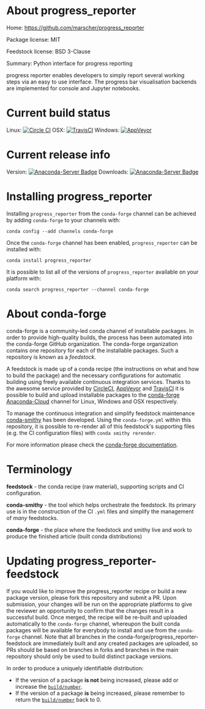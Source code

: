 About progress_reporter
=======================

Home: https://github.com/marscher/progress_reporter

Package license: MIT

Feedstock license: BSD 3-Clause

Summary: Python interface for progress reporting

progress reporter enables developers to simply report several working steps
via an easy to use interface. The progress bar visualisation backends are
implemented for console and Jupyter notebooks.


Current build status
====================

Linux: [![Circle CI](https://circleci.com/gh/conda-forge/progress_reporter-feedstock.svg?style=shield)](https://circleci.com/gh/conda-forge/progress_reporter-feedstock)
OSX: [![TravisCI](https://travis-ci.org/conda-forge/progress_reporter-feedstock.svg?branch=master)](https://travis-ci.org/conda-forge/progress_reporter-feedstock)
Windows: [![AppVeyor](https://ci.appveyor.com/api/projects/status/github/conda-forge/progress_reporter-feedstock?svg=True)](https://ci.appveyor.com/project/conda-forge/progress-reporter-feedstock/branch/master)

Current release info
====================
Version: [![Anaconda-Server Badge](https://anaconda.org/conda-forge/progress_reporter/badges/version.svg)](https://anaconda.org/conda-forge/progress_reporter)
Downloads: [![Anaconda-Server Badge](https://anaconda.org/conda-forge/progress_reporter/badges/downloads.svg)](https://anaconda.org/conda-forge/progress_reporter)

Installing progress_reporter
============================

Installing `progress_reporter` from the `conda-forge` channel can be achieved by adding `conda-forge` to your channels with:

```
conda config --add channels conda-forge
```

Once the `conda-forge` channel has been enabled, `progress_reporter` can be installed with:

```
conda install progress_reporter
```

It is possible to list all of the versions of `progress_reporter` available on your platform with:

```
conda search progress_reporter --channel conda-forge
```


About conda-forge
=================

conda-forge is a community-led conda channel of installable packages.
In order to provide high-quality builds, the process has been automated into the
conda-forge GitHub organization. The conda-forge organization contains one repository
for each of the installable packages. Such a repository is known as a *feedstock*.

A feedstock is made up of a conda recipe (the instructions on what and how to build
the package) and the necessary configurations for automatic building using freely
available continuous integration services. Thanks to the awesome service provided by
[CircleCI](https://circleci.com/), [AppVeyor](http://www.appveyor.com/)
and [TravisCI](https://travis-ci.org/) it is possible to build and upload installable
packages to the [conda-forge](https://anaconda.org/conda-forge)
[Anaconda-Cloud](http://docs.anaconda.org/) channel for Linux, Windows and OSX respectively.

To manage the continuous integration and simplify feedstock maintenance
[conda-smithy](http://github.com/conda-forge/conda-smithy) has been developed.
Using the ``conda-forge.yml`` within this repository, it is possible to re-render all of
this feedstock's supporting files (e.g. the CI configuration files) with ``conda smithy rerender``.

For more information please check the [conda-forge documentation](https://conda-forge.org/docs/).

Terminology
===========

**feedstock** - the conda recipe (raw material), supporting scripts and CI configuration.

**conda-smithy** - the tool which helps orchestrate the feedstock.
                   Its primary use is in the construction of the CI ``.yml`` files
                   and simplify the management of *many* feedstocks.

**conda-forge** - the place where the feedstock and smithy live and work to
                  produce the finished article (built conda distributions)


Updating progress_reporter-feedstock
====================================

If you would like to improve the progress_reporter recipe or build a new
package version, please fork this repository and submit a PR. Upon submission,
your changes will be run on the appropriate platforms to give the reviewer an
opportunity to confirm that the changes result in a successful build. Once
merged, the recipe will be re-built and uploaded automatically to the
`conda-forge` channel, whereupon the built conda packages will be available for
everybody to install and use from the `conda-forge` channel.
Note that all branches in the conda-forge/progress_reporter-feedstock are
immediately built and any created packages are uploaded, so PRs should be based
on branches in forks and branches in the main repository should only be used to
build distinct package versions.

In order to produce a uniquely identifiable distribution:
 * If the version of a package **is not** being increased, please add or increase
   the [``build/number``](http://conda.pydata.org/docs/building/meta-yaml.html#build-number-and-string).
 * If the version of a package **is** being increased, please remember to return
   the [``build/number``](http://conda.pydata.org/docs/building/meta-yaml.html#build-number-and-string)
   back to 0.